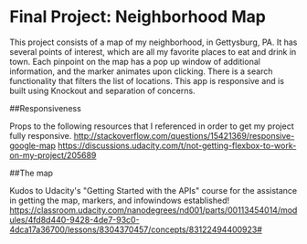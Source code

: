 # Final Project: Neighborhood Map

This project consists of a map of my neighborhood, in Gettysburg, PA. It has several points of interest, which are all my favorite places to eat and drink in town. Each pinpoint on the map has a pop up window of additional information, and the marker animates upon clicking. There is a search functionality that filters the list of locations. This app is responsive and is built using Knockout and separation of concerns.

##Responsiveness

Props to the following resources that I referenced in order to get my project fully responsive.
http://stackoverflow.com/questions/15421369/responsive-google-map
https://discussions.udacity.com/t/not-getting-flexbox-to-work-on-my-project/205689


##The map

Kudos to Udacity's "Getting Started with the APIs" course for the assistance in getting the map, markers, and infowindows established!
https://classroom.udacity.com/nanodegrees/nd001/parts/00113454014/modules/4fd8d440-9428-4de7-93c0-4dca17a36700/lessons/8304370457/concepts/83122494400923#

